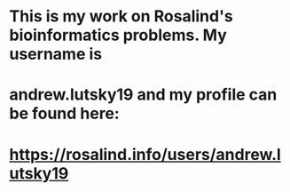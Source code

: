 # This is my work on Rosalind's bioinformatics problems. My username is 
# andrew.lutsky19 and my profile can be found here: 
# https://rosalind.info/users/andrew.lutsky19
